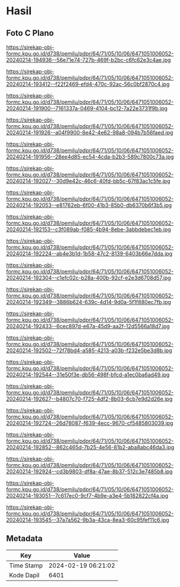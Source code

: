 # Hasil

## Foto C Plano

https://sirekap-obj-formc.kpu.go.id/d738/pemilu/pdpr/64/71/05/10/06/6471051006052-20240214-194936--56e71e74-727b-469f-b2bc-c6fc62e3c4ae.jpg

https://sirekap-obj-formc.kpu.go.id/d738/pemilu/pdpr/64/71/05/10/06/6471051006052-20240214-193412--f22f2469-efd4-470c-92ac-56c0bf2870c4.jpg

https://sirekap-obj-formc.kpu.go.id/d738/pemilu/pdpr/64/71/05/10/06/6471051006052-20240214-191900--7161337a-0469-4104-bc12-7a22e3731f9b.jpg

https://sirekap-obj-formc.kpu.go.id/d738/pemilu/pdpr/64/71/05/10/06/6471051006052-20240214-191926--a04f9900-8e42-4e62-98a8-094b7b56faed.jpg

https://sirekap-obj-formc.kpu.go.id/d738/pemilu/pdpr/64/71/05/10/06/6471051006052-20240214-191956--28ee4d85-ec54-4cda-b2b3-589c7800c73a.jpg

https://sirekap-obj-formc.kpu.go.id/d738/pemilu/pdpr/64/71/05/10/06/6471051006052-20240214-192027--30d9e42c-46c6-40fd-bb5c-67f83ac1c5fe.jpg

https://sirekap-obj-formc.kpu.go.id/d738/pemilu/pdpr/64/71/05/10/06/6471051006052-20240214-192053--e81762eb-6f00-41b3-85b0-db6370b6f3b5.jpg

https://sirekap-obj-formc.kpu.go.id/d738/pemilu/pdpr/64/71/05/10/06/6471051006052-20240214-192153--c3f089ab-f085-4b94-8ebe-3abbdebec1eb.jpg

https://sirekap-obj-formc.kpu.go.id/d738/pemilu/pdpr/64/71/05/10/06/6471051006052-20240214-192224--ab4e3b1d-1b58-47c2-8139-6403b66e7dda.jpg

https://sirekap-obj-formc.kpu.go.id/d738/pemilu/pdpr/64/71/05/10/06/6471051006052-20240214-192304--c1efc02c-b28a-400b-92cf-e2e3d6708d57.jpg

https://sirekap-obj-formc.kpu.go.id/d738/pemilu/pdpr/64/71/05/10/06/6471051006052-20240214-192349--3886b624-639c-4d14-9d0a-5f1f880ec7fb.jpg

https://sirekap-obj-formc.kpu.go.id/d738/pemilu/pdpr/64/71/05/10/06/6471051006052-20240214-192433--6cec897d-e67a-45d9-aa2f-12d5566a18d7.jpg

https://sirekap-obj-formc.kpu.go.id/d738/pemilu/pdpr/64/71/05/10/06/6471051006052-20240214-192502--72f78bd4-a585-4213-a03b-f232e5be3d8b.jpg

https://sirekap-obj-formc.kpu.go.id/d738/pemilu/pdpr/64/71/05/10/06/6471051006052-20240214-192544--31e50f3e-db56-498f-bfcd-a1ec0ba6ad49.jpg

https://sirekap-obj-formc.kpu.go.id/d738/pemilu/pdpr/64/71/05/10/06/6471051006052-20240214-192627--b4807c70-f725-4df2-8b03-6cb7e9d2d26e.jpg

https://sirekap-obj-formc.kpu.go.id/d738/pemilu/pdpr/64/71/05/10/06/6471051006052-20240214-192724--26d78087-f639-4ecc-9670-cf5485803039.jpg

https://sirekap-obj-formc.kpu.go.id/d738/pemilu/pdpr/64/71/05/10/06/6471051006052-20240214-192852--862c465d-7b25-4e56-81b2-aba8abc46da3.jpg

https://sirekap-obj-formc.kpu.go.id/d738/pemilu/pdpr/64/71/05/10/06/6471051006052-20240214-192924--cd3b9803-df8a-47ae-8b37-512c3e7485b8.jpg

https://sirekap-obj-formc.kpu.go.id/d738/pemilu/pdpr/64/71/05/10/06/6471051006052-20240214-193051--7c617ec0-9cf7-4b9e-a3e4-5b182822cf4a.jpg

https://sirekap-obj-formc.kpu.go.id/d738/pemilu/pdpr/64/71/05/10/06/6471051006052-20240214-193545--37a7a562-9b3a-43ca-8ea3-60c95fef11c6.jpg


## Metadata

| Key        | Value               |
| ---------- | ------------------- |
| Time Stamp | 2024-02-19 06:21:02 |
| Kode Dapil | 6401                |



